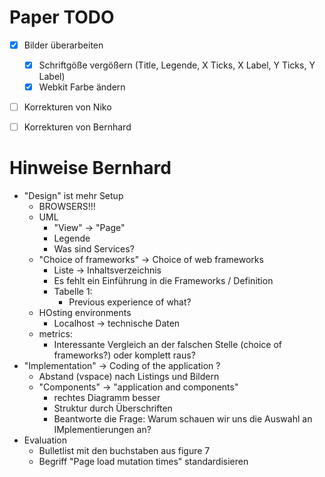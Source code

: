 # Paper TODO

- [x] Bilder überarbeiten
  - [x] Schriftgöße vergößern (Title, Legende, X Ticks, X Label, Y Ticks, Y Label)
  - [x] Webkit Farbe ändern
- [ ] Korrekturen von Niko
- [ ] Korrekturen von Bernhard


# Hinweise Bernhard

- "Design" ist mehr Setup
  - BROWSERS!!!
  - UML
    - "View" -> "Page"
    - Legende
    - Was sind Services?
  - "Choice of frameworks" -> Choice of web frameworks
    - Liste -> Inhaltsverzeichnis
    - Es fehlt ein Einführung in die Frameworks / Definition
    - Tabelle 1:
      - Previous experience of what?
  - HOsting environments
    - Localhost -> technische Daten
  - metrics:
    - Interessante Vergleich an der falschen Stelle (choice of frameworks?) oder komplett raus?
- "Implementation" -> Coding of the application ?
  - Abstand (vspace) nach Listings und Bildern
  - "Components" -> "application and components"
    - rechtes Diagramm besser
    - Struktur durch Überschriften
    - Beantworte die Frage: Warum schauen wir uns die Auswahl an IMplementierungen an?
- Evaluation
  - Bulletlist mit den buchstaben aus figure 7
  - Begriff "Page load mutation times" standardisieren